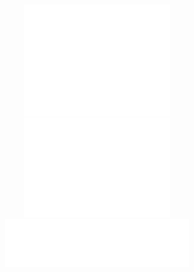 <div align="center">
  <img  src="/github-metrics.svg" alt="Metrics" width="400">
  <img  src="/metrics.plugin.isocalendar.fullyear.svg" alt="Metrics" width="400">
  <img  src="/metrics.plugin.languages.details.svg" alt="Metrics" width="800">
</div>
